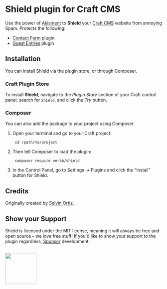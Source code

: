 # Shield plugin for Craft CMS
Use the power of [Akisment](https://akismet.com) to **Shield** your [Craft CMS](https://craftcms.com) website from annoying Spam. Protects the following:

- [Contact Form](https://plugins.craftcms.com/contact-form) plugin
- [Guest Entries](https://plugins.craftcms.com/guest-entries) plugin

## Installation
You can install Shield via the plugin store, or through Composer.

### Craft Plugin Store
To install **Shield**, navigate to the _Plugin Store_ section of your Craft control panel, search for `Shield`, and click the _Try_ button.

### Composer
You can also add the package to your project using Composer.

1. Open your terminal and go to your Craft project:

        cd /path/to/project

2. Then tell Composer to load the plugin:
    
        composer require verbb/shield

3. In the Control Panel, go to Settings → Plugins and click the “Install” button for Shield.

## Credits
Originally created by [Selvin Ortiz](https://github.com/selvindev).

## Show your Support
Shield is licensed under the MIT license, meaning it will always be free and open source – we love free stuff! If you'd like to show your support to the plugin regardless, [Sponsor](https://github.com/sponsors/verbb) development.

<h2></h2>

<a href="https://verbb.io" target="_blank">
    <img width="100" src="https://verbb.io/assets/img/verbb-pill.svg">
</a>

